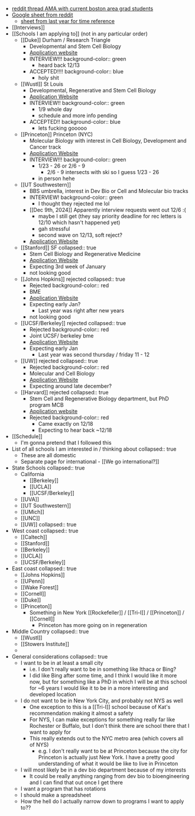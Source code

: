 - [reddit thread AMA with current boston area grad students](https://www.reddit.com/r/gradadmissions/comments/1h52llk/we_are_phd_students_in_computational_biology/)
- [Google sheet from reddit](https://docs.google.com/spreadsheets/d/1PyZQYSXY2JAG2x--fZFClshIMkmmHwhx7Ez58VaGoFc/edit?gid=1252869988#gid=1252869988)
	- [sheet from last year for time reference](https://docs.google.com/spreadsheets/d/1aSYBktWKtf_MEPw7TQVcxdwTJAXesi_Ws9PpBLe3eH0/edit?gid=0#gid=0)
- [[Interviews]]
- [[Schools I am applying to]] (not in any particular order)
	- [[Duke]] Durham / Research Triangle
		- Developmental and Stem Cell Biology
		- [Application website](https://applygp.duke.edu/apply/?sr=ff282888-94bf-4e9e-af2b-868e6f1c72a1)
		- INTERVIEW!!!
		  background-color:: green
			- heard back 12/13
		- ACCEPTED!!!!
		  background-color:: blue
			- holy shit
	- [[Wustl]] St Louis
		- Developmental, Regenerative and Stem Cell Biology
		- [Application Website](https://gradadmit.wustl.edu/account/login)
		- INTERVIEW!!
		  background-color:: green
			- 1/9 whole day
			- schedule and more info pending
		- ACCEPTED!!
		  background-color:: blue
			- lets fucking gooooo
	- [[Princeton]] Princeton (NYC)
		- Molecular Biology with interest in Cell Biology, Development and Cancer track
		- [Application Website](https://graduate-apply.princeton.edu/apply/)
		- INTERVIEW!!!
		  background-color:: green
			- 1/23 - 26 or 2/6 - 9
				- 2/6 - 9 intersects with ski so I guess 1/23 - 26
			- in person hehe
	- [[UT Southwestern]]
		- BBS umbrella, interest in Dev Bio or Cell and Molecular bio tracks
		- INTERVIEW!
		  background-color:: green
			- I thought they rejected me lol
		- [[Dec 9th, 2024]] Apparently interview requests went out 12/6 :(
			- maybe I still get (they say priority deadline for rec letters is 12/10 which hasn't happened yet)
			- gah stressful
			- second wave on 12/13, soft reject?
		- [Application Website](https://apply.utsouthwestern.edu/grad/Security/Login.aspx?ReturnUrl=%2fgrad)
	- [[Stanford]] SF
	  collapsed:: true
		- Stem Cell Biology and Regenerative Medicine
		- [Application Website](https://applygrad.stanford.edu/portal/grad-app)
		- Expecting 3rd week of January
		- not looking good
	- [[Johns Hopkins]] rejected
	  collapsed:: true
		- Rejected
		  background-color:: red
		- BME
		- [Application Website](https://applygrad.jhu.edu/apply/?sr=61ab0eb5-7ac7-4dc0-9347-062f46b0ca6a)
		- Expecting early Jan?
			- Last year was right after new years
		- not looking good
	- [[UCSF/Berkeley]] rejected
	  collapsed:: true
		- Rejected
		  background-color:: red
		- Joint UCSF/ berkeley bme
		- [Application Website](https://gradapp.berkeley.edu/apply/?_ga=2.101205697.1389077666.1684431286-1279699581.1683569673)
		- Expecting early Jan
			- Last year was second thursday / friday 11 - 12
	- [[UW]] rejected
	  collapsed:: true
		- Rejected
		  background-color:: red
		- Molecular and Cell Biology
		- [Application Website](https://apply.grad.uw.edu/account/login?r=/portal/gr_app)
		- Expecting around late december?
	- [[Harvard]] rejected
	  collapsed:: true
		- Stem Cell and Regenerative Biology department, but PhD program MCB
		- [Application website](https://apply.gsas.harvard.edu/portal/apply_now)
		- Rejected
		  background-color:: red
			- Came exactly on 12/18
			- Expecting to hear back ~12/18
- [[Schedule]]
	- I'm gonna pretend that I followed this
- List of all schools I am interested in / thinking about
  collapsed:: true
	- These are all domestic
	- Separate page for international - [[We go international?]]
- State Schools
  collapsed:: true
	- California
		- [[Berkeley]]
		- [[UCLA]]
		- [[UCSF/Berkeley]]
	- [[UVA]]
	- [[UT Southwestern]]
	- [[UMich]]
	- [[UNC]]
	- [[UW]]
	  collapsed:: true
- West coast
  collapsed:: true
	- [[Caltech]]
	- [[Stanford]]
	- [[Berkeley]]
	- [[UCLA]]
	- [[UCSF/Berkeley]]
- East coast
  collapsed:: true
	- [[Johns Hopkins]]
	- [[UPenn]]
	- [[Wake Forest]]
	- [[Cornell]]
	- [[Duke]]
	- [[Princeton]]
		- Something in New York [[Rockefeller]] / [[Tri-I]] / [[Princeton]] / [[Cornell]]
			- Princeton has more going on in regeneration
- Middle Country
  collapsed:: true
	- [[Wustl]]
	- [[Stowers Institute]]
	-
- General considerations
  collapsed:: true
	- I want to be in at least a small city
		- i.e. I don't really want to be in something like Ithaca or Bing?
		- I did like Bing after some time, and I think I would like it more now, but for something like a PhD in which I will be at this school for ~6 years I would like it to be in a more interesting and developed location
	- I do not want to be in New York City, and probably not NYS as well
		- One exception to this is a [[Tri-I]]  school because of Kat's recommendation making it almost a safety
		- For NYS, I can make exceptions for something really far like Rochester or Buffalo, but I don't think there are school there that I want to apply for
		- This really extends out to the NYC metro area (which covers all of NYS)
			- e.g. I don't really want to be at Princeton because the city for Princeton is actually just New York. I have a pretty good understanding of what it would be like to live in Princeton
	- I will most likely be in a dev bio department because of my interests
		- It could be really anything ranging from dev bio to bioengineering and I can find that out once I get there
	- I want a program that has rotations
	- I should make a spreadsheet
	- How the hell do I actually narrow down to programs I want to apply to??